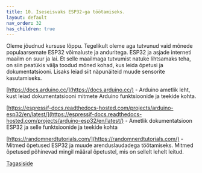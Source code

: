 ```yaml
---
title: 10. Iseseisvaks ESP32-ga töötamiseks.
layout: default
nav_order: 32
has_children: true
---
```


Oleme jõudnud kursuse lõppu. Tegelikult oleme aga tutvunud vaid mõnede populaarsemate ESP32 võimaluste ja anduritega. ESP32 ja asjade interneti maailm on suur ja lai. Et selle maailmaga tutvumist natuke lihtsamaks teha, on siin peatükis välja toodud mõned kohad, kus leida õpetusi ja dokumentatsiooni. Lisaks leiad siit näpunäiteid muude sensorite kasutamiseks.

[https://docs.arduino.cc/](https://docs.arduino.cc/) \- Arduino ametlik leht, kust leiad dokumentatsiooni mitmete Arduino funktsioonide ja teekide kohta.

[https://espressif-docs.readthedocs-hosted.com/projects/arduino-esp32/en/latest/](https://espressif-docs.readthedocs-hosted.com/projects/arduino-esp32/en/latest/) \- Ametlik dokumentatsioon ESP32 ja selle funktsioonide ja teekide kohta

[https://randomnerdtutorials.com/](https://randomnerdtutorials.com/) \- Mitmed õpetused ESP32 ja muude arenduslaudadega töötamiseks. Mitmed õpetused põhinevad mingil määral õpetustel, mis on sellelt lehelt leitud.

[Tagasiside](./tagasiside)